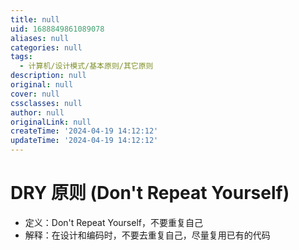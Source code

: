```yaml
---
title: null
uid: 1688849861089078
aliases: null
categories: null
tags:
  - 计算机/设计模式/基本原则/其它原则
description: null
original: null
cover: null
cssclasses: null
author: null
originalLink: null
createTime: '2024-04-19 14:12:12'
updateTime: '2024-04-19 14:12:12'
---
```


# DRY 原则 (Don't Repeat Yourself)

- 定义：Don't Repeat Yourself，不要重复自己
- 解释：在设计和编码时，不要去重复自己，尽量复用已有的代码

